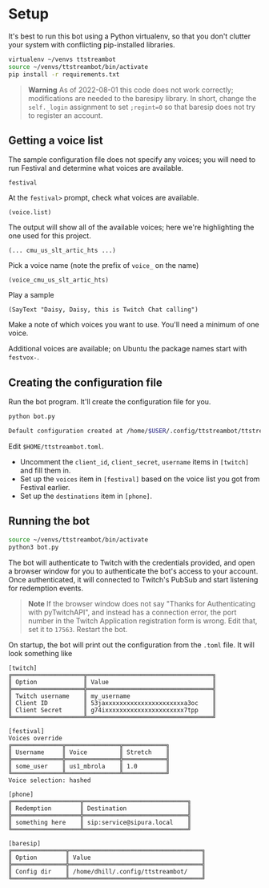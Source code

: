
# Setup

It's best to run this bot using a Python virtualenv, so that you don't clutter your system with conflicting pip-installed libraries.

```bash
virtualenv ~/venvs ttstreambot
source ~/venvs/ttstreambot/bin/activate
pip install -r requirements.txt
```

> **Warning**
> As of 2022-08-01 this code does not work correctly; modifications are needed to the baresipy library. In short, change the `self._login` assignment to set `;regint=0` so that baresip does not try to register an account.

## Getting a voice list

The sample configuration file does not specify any voices; you will need to run Festival and determine what voices are available.

    festival

At the `festival>` prompt, check what voices are available.

    (voice.list)

The output will show all of the available voices; here we're highlighting the one used for this project.

    (... cmu_us_slt_artic_hts ...)

Pick a voice name (note the prefix of `voice_` on the name)

    (voice_cmu_us_slt_artic_hts)

Play a sample

    (SayText "Daisy, Daisy, this is Twitch Chat calling")

Make a note of which voices you want to use. You'll need a minimum of one voice.

Additional voices are available; on Ubuntu the package names start with `festvox-`.

## Creating the configuration file

Run the bot program. It'll create the configuration file for you.

```bash
python bot.py

Default configuration created at /home/$USER/.config/ttstreambot/ttstreambot.toml; please edit it and re-run the bot.
```

Edit `$HOME/ttstreambot.toml`.

* Uncomment the `client_id`, `client_secret`, `username` items in `[twitch]` and fill them in.
* Set up the `voices` item in `[festival]` based on the voice list you got from Festival earlier. 
* Set up the `destinations` item in `[phone]`.

## Running the bot

```bash
source ~/venvs/ttstreambot/bin/activate
python3 bot.py
```

The bot will authenticate to Twitch with the credentials provided, and open a browser window for you to authenticate the bot's access to your account. Once authenticated, it will connected to Twitch's PubSub and start listening for redemption events.

> **Note**
> If the browser window does not say "Thanks for Authenticating with pyTwitchAPI", and instead has a connection error, the port number in the Twitch Application registration form is wrong. Edit that, set it to `17563`. Restart the bot.

On startup, the bot will print out the configuration from the `.toml` file. It will look something like

```
[twitch]
╔════════════════════╦═══════════════════════════════════╗
║ Option             ║ Value                             ║
╠════════════════════╬═══════════════════════════════════╣
║ Twitch username    ║ my_username                       ║
║ Client ID          ║ 53jaxxxxxxxxxxxxxxxxxxxxxxa3oc    ║
║ Client Secret      ║ g74ixxxxxxxxxxxxxxxxxxxxxx7tpp    ║
╚════════════════════╩═══════════════════════════════════╝

[festival]
Voices override
╔══════════════╦═══════════════╦════════════╗
║ Username     ║ Voice         ║ Stretch    ║
╠══════════════╬═══════════════╬════════════╣
║ some_user    ║ us1_mbrola    ║ 1.0        ║
╚══════════════╩═══════════════╩════════════╝
Voice selection: hashed

[phone]
╔═══════════════════╦═════════════════════════════╗
║ Redemption        ║ Destination                 ║
╠═══════════════════╬═════════════════════════════╣
║ something here    ║ sip:service@sipura.local    ║
╚═══════════════════╩═════════════════════════════╝

[baresip]
╔═══════════════╦═════════════════════════════════════╗
║ Option        ║ Value                               ║
╠═══════════════╬═════════════════════════════════════╣
║ Config dir    ║ /home/dhill/.config/ttstreambot/    ║
╚═══════════════╩═════════════════════════════════════╝
```